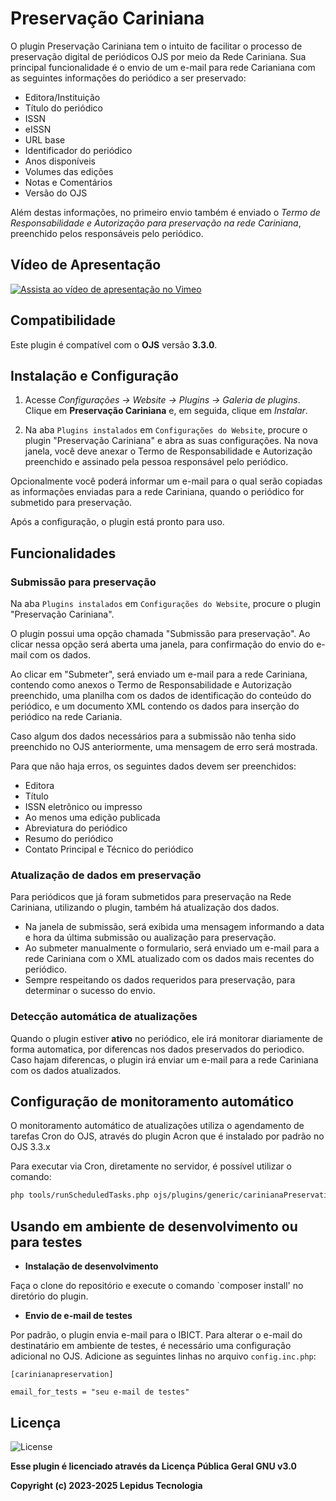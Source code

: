 # Preservação Cariniana

O plugin Preservação Cariniana tem o intuito de facilitar o processo de preservação digital de periódicos OJS por meio da Rede Cariniana. Sua principal funcionalidade é o envio de um e-mail para rede Carianiana com as seguintes informações do periódico a ser preservado:

* Editora/Instituição
* Título do periódico
* ISSN
* eISSN
* URL base
* Identificador do periódico
* Anos disponíveis
* Volumes das edições
* Notas e Comentários
* Versão do OJS

Além destas informações, no primeiro envio também é enviado o *Termo de Responsabilidade e Autorização para preservação na rede Cariniana*, preenchido pelos responsáveis pelo periódico.

## Vídeo de Apresentação

[![Assista ao vídeo de apresentação no Vimeo](https://img.shields.io/badge/Assista%20ao%20vídeo%20de%20apresentação%20-Clique%20aqui-blue?logo=vimeo)](https://vimeo.com/997938301/c62617794b)


## Compatibilidade

Este plugin é compatível com o **OJS** versão **3.3.0**.

## Instalação e Configuração

1. Acesse *Configurações -> Website -> Plugins -> Galeria de plugins*. Clique em **Preservação Cariniana** e, em seguida, clique em *Instalar*.

2. Na aba `Plugins instalados` em `Configurações do Website`, procure o plugin "Preservação Cariniana" e abra as suas configurações. Na nova janela, você deve anexar o Termo de Responsabilidade e Autorização preenchido e assinado pela pessoa responsável pelo periódico.

Opcionalmente você poderá informar um e-mail para o qual serão copiadas as informações enviadas para a rede Cariniana, quando o periódico for submetido para preservação.

Após a configuração, o plugin está pronto para uso.

## Funcionalidades

### Submissão para preservação

Na aba `Plugins instalados` em `Configurações do Website`, procure o plugin "Preservação Cariniana".

O plugin possui uma opção chamada "Submissão para preservação". Ao clicar nessa opção será aberta uma janela, para confirmação do envio do e-mail com os dados.

Ao clicar em "Submeter", será enviado um e-mail para a rede Cariniana, contendo como anexos o Termo de Responsabilidade e Autorização preenchido, uma planilha com os dados de identificação do conteúdo do periódico, e um documento XML contendo os dados para inserção do periódico na rede Cariania.

Caso algum dos dados necessários para a submissão não tenha sido preenchido no OJS anteriormente, uma mensagem de erro será mostrada.

Para que não haja erros, os seguintes dados devem ser preenchidos:

* Editora
* Título
* ISSN eletrônico ou impresso
* Ao menos uma edição publicada
* Abreviatura do periódico
* Resumo do periódico
* Contato Principal e Técnico do periódico

### Atualização de dados em preservação

Para periódicos que já foram submetidos para preservação na Rede Cariniana, utilizando o plugin, também há atualização dos dados.

* Na janela de submissão, será exibida uma mensagem informando a data e hora da última submissão ou aualização para preservação.
* Ao submeter manualmente o formulario, será enviado um e-mail para a rede Cariniana com o XML atualizado com os dados mais recentes do periódico.
* Sempre respeitando os dados requeridos para preservação, para determinar o sucesso do envio.

### Detecção automática de atualizações

Quando o plugin estiver **ativo** no periódico, ele irá monitorar diariamente de forma automatica, por diferencas nos dados preservados do periodico.
Caso hajam diferencas, o plugin irá enviar um e-mail para a rede Cariniana com os dados atualizados.

## Configuração de monitoramento automático

O monitoramento automático de atualizações utiliza o agendamento de tarefas Cron do OJS, através do plugin Acron que é instalado por padrão no OJS 3.3.x

Para executar via Cron, diretamente no servidor, é possível utilizar o comando:

```bash
php tools/runScheduledTasks.php ojs/plugins/generic/carinianaPreservation/scheduledTasks.xml
```

## Usando em ambiente de desenvolvimento ou para testes

* **Instalação de desenvolvimento**

Faça o clone do repositório e execute o comando `composer install' no diretório do plugin.

* **Envio de e-mail de testes**

Por padrão, o plugin envia e-mail para o IBICT. Para alterar o e-mail do destinatário em ambiente de testes, é necessário uma configuração adicional no OJS. Adicione as seguintes linhas no arquivo `config.inc.php`:

```
[carinianapreservation]

email_for_tests = "seu e-mail de testes"
```

## Licença

![License](https://img.shields.io/github/license/lepidus/carinianaPreservation)

**Esse plugin é licenciado através da Licença Pública Geral GNU v3.0**

**Copyright (c) 2023-2025 Lepidus Tecnologia**
